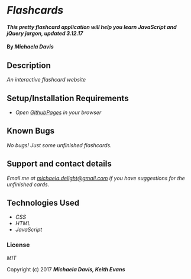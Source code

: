 # _Flashcards_

#### _This pretty flashcard application will help you learn JavaScript and jQuery jargon, updated 3.12.17_

#### By _**Michaela Davis**_

## Description

_An interactive flashcard website_

## Setup/Installation Requirements

* _Open [GithubPages](https://michaela-davis.github.io/my-flashcards/) in your browser_

## Known Bugs

_No bugs! Just some unfinished flashcards._

## Support and contact details

_Email me at michaela.delight@gmail.com if you have suggestions for the unfinished cards._

## Technologies Used

* _CSS_
* _HTML_
* _JavaScript_

### License

*MIT*

Copyright (c) 2017 **_Michaela Davis, Keith Evans_**
